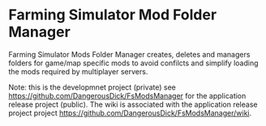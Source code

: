 # Farming Simulator Mod Folder Manager
Farming Simulator Mods Folder Manager creates, deletes and managers folders for game/map specific mods to avoid confilcts and simplify loading the mods required by multiplayer servers.

Note: this is the developmnet project (private) see https://github.com/DangerousDick/FsModsManager for the application release project (public).
The wiki is associated with the application release project project https://github.com/DangerousDick/FsModsManager/wiki.
